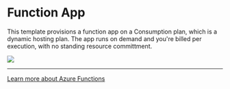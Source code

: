 # Function App

This template provisions a function app on a Consumption plan, which is a dynamic hosting plan. The app runs on demand and you're billed per execution, with no standing resource committment.

![](https://azurecomcdn.azureedge.net/cvt-d49e1b7812fb156a3d74b5723a95043aa707b7e51cfc9e4697dd420349f4008a/images/page/services/functions/value-prop-5.svg)

---

[Learn more about Azure Functions](https://azure.microsoft.com/en-us/services/functions/)
